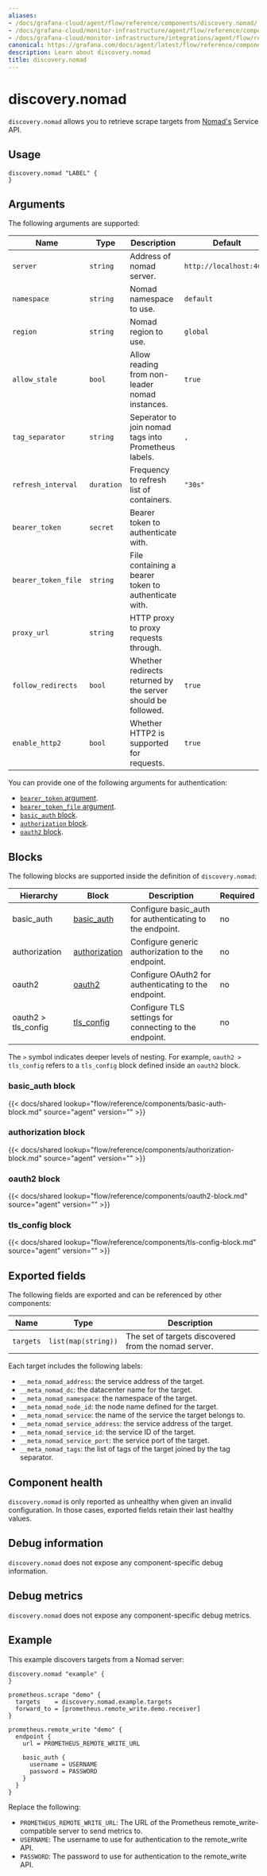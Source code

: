 ```yaml
---
aliases:
- /docs/grafana-cloud/agent/flow/reference/components/discovery.nomad/
- /docs/grafana-cloud/monitor-infrastructure/agent/flow/reference/components/discovery.nomad/
- /docs/grafana-cloud/monitor-infrastructure/integrations/agent/flow/reference/components/discovery.nomad/
canonical: https://grafana.com/docs/agent/latest/flow/reference/components/discovery.nomad/
description: Learn about discovery.nomad
title: discovery.nomad
---
```


# discovery.nomad

`discovery.nomad` allows you to retrieve scrape targets from [Nomad's](https://www.nomadproject.io/) Service API.

## Usage

```river
discovery.nomad "LABEL" {
}
```

## Arguments

The following arguments are supported:

Name | Type | Description | Default | Required
---- | ---- | ----------- | ------- | --------
`server` | `string` | Address of nomad server. | `http://localhost:4646` | no
`namespace` | `string` | Nomad namespace to use. | `default` | no
`region` | `string` | Nomad region to use. | `global` | no
`allow_stale` | `bool` | Allow reading from non-leader nomad instances. | `true` | no
`tag_separator` | `string` | Seperator to join nomad tags into Prometheus labels. | `,` | no
`refresh_interval` | `duration` | Frequency to refresh list of containers. | `"30s"` | no
`bearer_token` | `secret` | Bearer token to authenticate with. | | no
`bearer_token_file` | `string` | File containing a bearer token to authenticate with. | | no
`proxy_url` | `string` | HTTP proxy to proxy requests through. | | no
`follow_redirects` | `bool` | Whether redirects returned by the server should be followed. | `true` | no
`enable_http2` | `bool` | Whether HTTP2 is supported for requests. | `true` | no

 You can provide one of the following arguments for authentication:
 - [`bearer_token` argument](#arguments).
 - [`bearer_token_file` argument](#arguments). 
 - [`basic_auth` block][basic_auth].
 - [`authorization` block][authorization].
 - [`oauth2` block][oauth2].

[arguments]: #arguments

## Blocks

The following blocks are supported inside the definition of
`discovery.nomad`:

Hierarchy | Block | Description | Required
--------- | ----- | ----------- | --------
basic_auth | [basic_auth][] | Configure basic_auth for authenticating to the endpoint. | no
authorization | [authorization][] | Configure generic authorization to the endpoint. | no
oauth2 | [oauth2][] | Configure OAuth2 for authenticating to the endpoint. | no
oauth2 > tls_config | [tls_config][] | Configure TLS settings for connecting to the endpoint. | no

The `>` symbol indicates deeper levels of nesting. For example,
`oauth2 > tls_config` refers to a `tls_config` block defined inside
an `oauth2` block.

[basic_auth]: #basic_auth-block
[authorization]: #authorization-block
[oauth2]: #oauth2-block
[tls_config]: #tls_config-block

### basic_auth block

{{< docs/shared lookup="flow/reference/components/basic-auth-block.md" source="agent" version="<AGENT VERSION>" >}}

### authorization block

{{< docs/shared lookup="flow/reference/components/authorization-block.md" source="agent" version="<AGENT VERSION>" >}}

### oauth2 block

{{< docs/shared lookup="flow/reference/components/oauth2-block.md" source="agent" version="<AGENT VERSION>" >}}

### tls_config block

{{< docs/shared lookup="flow/reference/components/tls-config-block.md" source="agent" version="<AGENT VERSION>" >}}

## Exported fields

The following fields are exported and can be referenced by other components:

Name | Type | Description
---- | ---- | -----------
`targets` | `list(map(string))` | The set of targets discovered from the nomad server.

Each target includes the following labels:

* `__meta_nomad_address`: the service address of the target.
* `__meta_nomad_dc`: the datacenter name for the target.
* `__meta_nomad_namespace`: the namespace of the target.
* `__meta_nomad_node_id`: the node name defined for the target.
* `__meta_nomad_service`: the name of the service the target belongs to.
* `__meta_nomad_service_address`: the service address of the target.
* `__meta_nomad_service_id`: the service ID of the target.
* `__meta_nomad_service_port`: the service port of the target.
* `__meta_nomad_tags`: the list of tags of the target joined by the tag separator.

## Component health

`discovery.nomad` is only reported as unhealthy when given an invalid
configuration. In those cases, exported fields retain their last healthy
values.

## Debug information

`discovery.nomad` does not expose any component-specific debug information.

## Debug metrics

`discovery.nomad` does not expose any component-specific debug metrics.

## Example

This example discovers targets from a Nomad server:

```river
discovery.nomad "example" {
}

prometheus.scrape "demo" {
  targets    = discovery.nomad.example.targets
  forward_to = [prometheus.remote_write.demo.receiver]
}

prometheus.remote_write "demo" {
  endpoint {
    url = PROMETHEUS_REMOTE_WRITE_URL

    basic_auth {
      username = USERNAME
      password = PASSWORD
    }
  }
}
```
Replace the following:
  - `PROMETHEUS_REMOTE_WRITE_URL`: The URL of the Prometheus remote_write-compatible server to send metrics to.
  - `USERNAME`: The username to use for authentication to the remote_write API.
  - `PASSWORD`: The password to use for authentication to the remote_write API.
